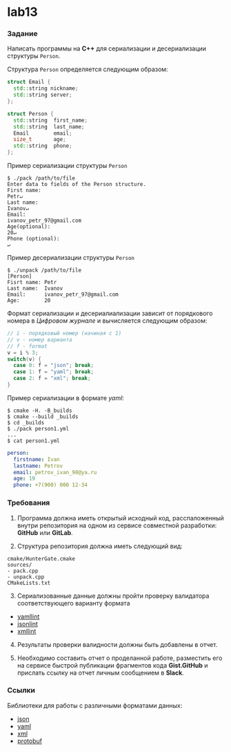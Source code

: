 # lab13
### Задание

Написать программы на **C++** для сериализации и десериализации структуры `Person`.

Структура `Person` определяется следующим образом:

```cpp
struct Email {
  std::string nickname;
  std::string server;
};

struct Person {
  std::string  first_name;
  std::string  last_name;
  Email        email;
  size_t       age;
  std::string  phone;
};
```

Пример сериализации структуры `Person` 
```ShellSession
$ ./pack /path/to/file
Enter data to fields of the Person structure.
First name:
Petr↵
Last name:
Ivanov↵
Email:
ivanov_petr_97@gmail.com
Age(optional):
20↵
Phone (optional):
↵
```

Пример десериализации структуры `Person` 
```ShellSession
$ ./unpack /path/to/file
[Person]
Fisrt name: Petr
Last name:  Ivanov
Email:      ivanov_petr_97@gmail.com
Age:        20
```

Формат сериализации и десериалиализации зависит от порядкового номера в *Цифровом журнале* и
вычисляется следующим образом:
```cpp
// i - порядковый номер (начиная с 1)
// v - номер варианта
// f - format
v = i % 3;
switch(v) {
  case 0: f = "json"; break;
  case 1: f = "yaml"; break;
  case 2: f = "xml"; break;
}
``` 

 Пример сериализации в формате *yaml*:
```ShellSession
$ cmake -H. -B_builds
$ cmake --build _builds
$ cd _builds
$ ./pack person1.yml
...
$ cat person1.yml
```

```yaml
person:
  firstname: Ivan
  lastname: Petrov
  email: petrov_ivan_98@ya.ru
  age: 19
  phone: +7(900) 000 12-34
```

### Требования

1. Программа должна иметь открытый исходный код, расспаложенный внутри репозитория
на одном из сервисе совместной разработки: **GitHub** или **GitLab**.

2. Структура репозитория должна иметь следующий вид:
```
cmake/HunterGate.cmake
sources/
- pack.cpp 
- unpack.cpp
CMakeLists.txt
```

3. Сериализованные данные должны пройти проверку валидатора соответствующего варианту формата
- [yamllint](https://github.com/adrienverge/yamllint)
- [jsonlint](https://github.com/zaach/jsonlint)
- [xmllint](http://xmlsoft.org/xmllint.html)

4. Результаты проверки валидности должны быть добавлены в отчет.

5. Необходимо составить отчет о проделанной работе, разместить его на сервисе быстрой публикации фрагментов кода **Gist.GitHub**
и прислать ссылку на отчет личным сообщением в **Slack**.

### Ссылки
Библиотеки для работы с различными форматами данных:
- [json](https://github.com/nlohmann/json)
- [yaml](https://github.com/jbeder/yaml-cpp)
- [xml](https://github.com/zeux/pugixml)
- [protobuf](https://github.com/google/protobuf)

